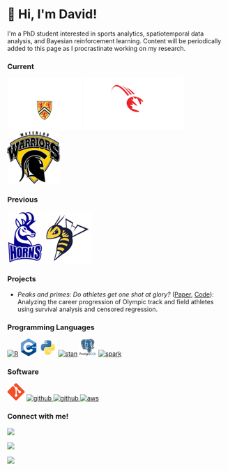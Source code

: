 # 👋 Hi, I'm David! 

I'm a PhD student interested in sports analytics, spatiotemporal data analysis, and Bayesian reinforcement learning. Content will be periodically added to this page as I procrastinate working on my research.

### Current


<a href='mailto:david.awosoga@uwaterloo.ca'><img src='https://raw.githubusercontent.com/awosoga/awosoga/main/waterloo-logo.png' width="170.6" height="120" /></a>
<a href='https://csiontario.ca'><img src='https://raw.githubusercontent.com/awosoga/awosoga/main/csio-logo.png' width="230.6" height="120" /></a>
<a href='https://athletics.uwaterloo.ca/sports/womens-volleyball/roster/coaches/david-awosoga/1943'><img src='https://raw.githubusercontent.com/awosoga/awosoga/main/warriors-logo.png' width="120.6" height="120" /></a>

### Previous


<a href='https://usportshoops.ca/history/person.php?Person=awosoga-david'><img src='https://raw.githubusercontent.com/awosoga/awosoga/main/pronghorns-logo.png' width="80.6" height="120" /></a>
<a href='https://canadianbasketballanalytics.carrd.co'><img src='https://raw.githubusercontent.com/awosoga/awosoga/main/stingers-logo.png' width="110.6" height="120" /></a>

### Projects

- *Peaks and primes: Do athletes get one shot at glory?* (<a href="https://academic.oup.com/jrssig/article/21/3/6/7686552" target="_blank">Paper</a>, <a href="https://github.com/awosoga/peaks-and-primes" target="_blank">Code</a>): Analyzing the career progression of Olympic track and field athletes using survival analysis and censored regression.
<!-- - Volleyball RAPM -->

<!--
### Packages
- usportsR
- ceblR -->

### Programming Languages

<a href="https://www.r-project.org/" target="_blank" alt="R"> <img src="https://www.vectorlogo.zone/logos/r-project/r-project-icon.svg" alt="R" width="40" height="40"/></a>
<a href="https://www.icocpp.org" alt="c++" target="_blank"> <img src="https://raw.githubusercontent.com/devicons/devicon/master/icons/cplusplus/cplusplus-original.svg" alt="c++" width="40" height="40"/></a>
<a href="https://www.python.org" alt="python" target="_blank"> <img src="https://raw.githubusercontent.com/devicons/devicon/master/icons/python/python-original.svg" alt="python" width="40" height="40"/></a>
<a href="https://mc-stan.org" alt="stan" target ="_blank"> <img src="https://mc-stan.org/img/logo_tm.png" alt="stan" width="40" height="40"/></a>
<a href="https://www.postgresql.org" target="_blank"> <img src="https://raw.githubusercontent.com/devicons/devicon/master/icons/postgresql/postgresql-original-wordmark.svg" alt="postgresql" width="40" height="40"/></a>
<a href="https://spark.apache.org/" target="_blank"> <img src="https://www.vectorlogo.zone/logos/apache_spark/apache_spark-icon.svg" alt="spark" width="40" height="40"/></a>

### Software

<a href="https://git-scm.com" alt="git" target="_blank"> <img src="https://raw.githubusercontent.com/devicons/devicon/master/icons/git/git-original.svg" alt="git" width="40" height="40"/></a>
<a href="https://github.com" alt="github" target="_blank"> <img src="https://www.svgrepo.com/show/475654/github-color.svg" alt="github" width="40" height="40"/> </a>
<a href="https://github.com/features/actions" alt="github actions" target="_blank"> <img src="https://svgmix.com/uploads/07f535-github-actions.svg" alt="github" width="40" height="40"/> </a>
<a href="https://aws.amazon.com" alt="AWS" target="_blank"> <img src="https://cdn.jsdelivr.net/gh/devicons/devicon@latest/icons/amazonwebservices/amazonwebservices-plain-wordmark.svg" alt="aws" width="40" height="40"/> </a>

### Connect with me!

<a href="https://twitter.com/davidawosoga" alt="twitter" target="_blank"> <img src="https://img.shields.io/twitter/follow/davidawosoga?color=blue&label=%40davidawosoga&logo=twitter&style=for-the-badge"/> </a>

<a href="https://www.linkedin.com/in/david-awosoga/" alt="linkedin" target="_blank"> <img src="https://img.shields.io/badge/LinkedIn-david--awosoga-white?style=for-the-badge&logo=linkedin&logoColor=white&labelColor=0B66C2"/> </a>

<a href="https://github.com/awosoga" alt="github" target="_blank"> <img src="https://img.shields.io/github/followers/awosoga?color=eee&logo=Github&style=for-the-badge"/> </a>

<!--
**awosoga/awosoga** is a ✨ _special_ ✨ repository because its `README.md` (this file) appears on your GitHub profile.

Here are some ideas to get you started:

- 🔭 I’m currently working on ...
- 🌱 I’m currently learning ...
- 👯 I’m looking to collaborate on ...
- 🤔 I’m looking for help with ...
- 💬 Ask me about ...
- 📫 How to reach me: ...
- 😄 Pronouns: ...
- ⚡ Fun fact: ...
-->

